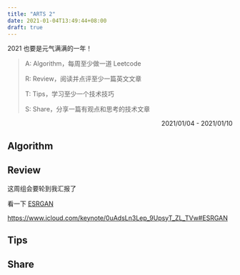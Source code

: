 ```yaml
---
title: "ARTS 2"
date: 2021-01-04T13:49:44+08:00
draft: true
---
```


2021 也要是元气满满的一年！

<!--more-->

> A: Algorithm，每周至少做一道 Leetcode
>
> R: Review，阅读并点评至少一篇英文文章
>
> T: Tips，学习至少一个技术技巧
>
> S: Share，分享一篇有观点和思考的技术文章

<p align="right">2021/01/04 - 2021/01/10</p>

## Algorithm

## Review

这周组会要轮到我汇报了

看一下 [ESRGAN](https://arxiv.org/abs/1809.00219)

https://www.icloud.com/keynote/0uAdsLn3Lep_9UpsyT_ZL_TVw#ESRGAN

## Tips

## Share